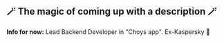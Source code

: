 ## 🪄 The magic of coming up with a description 🪄
**Info for now:** Lead Backend Developer in "Choys app". Ex-Kaspersky 👀
